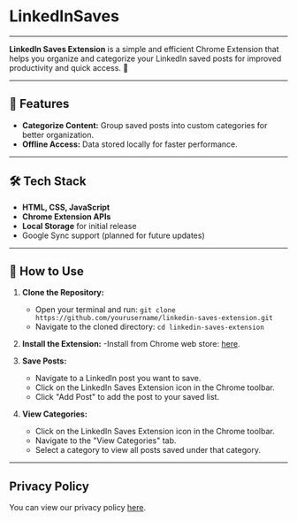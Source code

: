# LinkedInSaves

---
**LinkedIn Saves Extension** is a simple and efficient Chrome Extension that helps you organize and categorize your LinkedIn saved posts for improved productivity and quick access. 🚀  

---

## 🌟 Features
- **Categorize Content:** Group saved posts into custom categories for better organization.
- **Offline Access:** Data stored locally for faster performance.
---

## 🛠️ Tech Stack
- **HTML, CSS, JavaScript**  
- **Chrome Extension APIs**  
- **Local Storage** for initial release  
- Google Sync support (planned for future updates)

---
## 🚀 How to Use

1. **Clone the Repository:**
    - Open your terminal and run: `git clone https://github.com/yourusername/linkedin-saves-extension.git`
    - Navigate to the cloned directory: `cd linkedin-saves-extension`

2. **Install the Extension:**
   -Install from Chrome web store: [here](https://chromewebstore.google.com/detail/linkedinsaves/mcoljndfagbflogbjekfblocgdgdnakc?hl=en&authuser=0).

4. **Save Posts:**
    - Navigate to a LinkedIn post you want to save.
    - Click on the LinkedIn Saves Extension icon in the Chrome toolbar.
    - Click "Add Post" to add the post to your saved list.

5. **View Categories:**
    - Click on the LinkedIn Saves Extension icon in the Chrome toolbar.
    - Navigate to the "View Categories" tab.
    - Select a category to view all posts saved under that category.
---
## Privacy Policy
You can view our privacy policy [here](https://ayaarragab.github.io/linkedInsaves-privacy-policy/).
